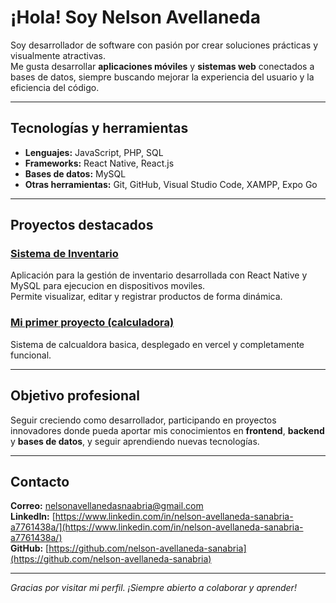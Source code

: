 # ¡Hola! Soy Nelson Avellaneda

Soy desarrollador de software con pasión por crear soluciones prácticas y visualmente atractivas.  
Me gusta desarrollar **aplicaciones móviles** y **sistemas web** conectados a bases de datos, siempre buscando mejorar la experiencia del usuario y la eficiencia del código.

---

## Tecnologías y herramientas
- **Lenguajes:** JavaScript, PHP, SQL  
- **Frameworks:** React Native, React.js  
- **Bases de datos:** MySQL  
- **Otras herramientas:** Git, GitHub, Visual Studio Code, XAMPP, Expo Go  

---

## Proyectos destacados

### [Sistema de Inventario](https://github.com/nelson-avellaneda-sanabria/proyecto-react-app)
Aplicación para la gestión de inventario desarrollada con React Native y MySQL para ejecucion en dispositivos moviles.  
Permite visualizar, editar y registrar productos de forma dinámica.

### [Mi primer proyecto (calculadora)](https://github.com/nelson-avellaneda-sanabria/calculadora)
Sistema de calcualdora basica, desplegado en vercel y completamente funcional.

---

## Objetivo profesional
Seguir creciendo como desarrollador, participando en proyectos innovadores donde pueda aportar mis conocimientos en **frontend**, **backend** y **bases de datos**, y seguir aprendiendo nuevas tecnologías.

---

## Contacto
 **Correo:** [nelsonavellanedasnaabria@gmail.com](nelsonavellanedasanabria@gmail.com)  
 **LinkedIn:** [https://www.linkedin.com/in/nelson-avellaneda-sanabria-a7761438a/](https://www.linkedin.com/in/nelson-avellaneda-sanabria-a7761438a/)  
 **GitHub:** [https://github.com/nelson-avellaneda-sanabria](https://github.com/nelson-avellaneda-sanabria)

---

*Gracias por visitar mi perfil. ¡Siempre abierto a colaborar y aprender!*  
